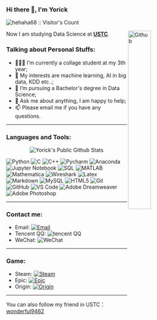 ### Hi there 👋, I'm Yorick

<img src="https://profile-counter.glitch.me/{hehaha68}/count.svg" alt="hehaha68 :: Visitor's Count" /></p>

<img width="35%" align="right" alt="Github" src="https://user-images.githubusercontent.com/48678280/88862734-4903af80-d201-11ea-968b-9c939d88a37c.gif" />

Now I am studying Data Science at **[USTC](http://english.ustc.edu.cn/)**.

### Talking about Personal Stuffs:

- 👨🏽‍💻 I’m currently a collage student at my 3th year; 
- 🤔 My interests are machine learning, AI in big data, KDD etc..;
- 💼 I’m pursuing a Bachelor's degree in Data Science;
- 💬 Ask me about anything, I am happy to help;
- 📫 Please email me if you have any questions.

----------
### Languages and Tools:

<p align="center">
<img align="center" src="https://github-readme-stats.vercel.app/api/top-langs/?username=hehaha68&layout=compact&langs_count=8&hide=Jupyter%20Notebook&theme=dark" alt="Yorick's Public Github Stats">
</p>  

![Python](https://img.shields.io/badge/Python-3776AB?style=flat&logo=Python&logoColor=white)
![C](https://img.shields.io/badge/C-ef4136?style=flat&logo=C&logoColor=white)
![C++](https://img.shields.io/badge/-C++-00599C?style=flat&logo=cplusplus)
![Pycharm](https://img.shields.io/badge/Pycharm-black?style=flat&logo=pycharm&logoColor=white)
![Anaconda](https://img.shields.io/badge/Anaconda-00DB00?style=flat&logo=anaconda&logoColor=white)
![Jupyter Notebook](https://img.shields.io/badge/Jupyter_Notebook%20-%23F37626?style=flat&logo=Jupyter&logoColor=white)
![SQL](http://img.shields.io/badge/SQL-CC2927?style=flat&logo=SQL&logoColor=ffffff)
![MATLAB](https://img.shields.io/badge/MATLAB-004B97?style=flat&logo=matlab&logoColor=white)
![Mathematica](https://img.shields.io/badge/Mathematica-EA0000?style=flat&logo=wolframmathematica&logoColor=white)
![Wireshark](https://img.shields.io/badge/Wireshark-0072E3?style=flat&logo=wireshark&logoColor=ffffff)
![Latex](https://img.shields.io/badge/Latex-black?style=flat&logo=latex&logoColor=white)
![Markdown](https://img.shields.io/badge/-Markdown-333333?style=flat&logo=markdown)
![MySQL](https://img.shields.io/badge/MySQL-blue?style=flat&logo=mysql&logoColor=ffffff)
![HTML5](https://img.shields.io/badge/-HTML5-%23E44D27?style=flat&logo=html5&logoColor=ffffff)
![Git](https://img.shields.io/badge/-Git-%23F05032?style=flat&logo=git&logoColor=%23ffffff)
![GitHub](https://img.shields.io/badge/-GitHub-181717?style=flat&logo=github)
![VS Code](http://img.shields.io/badge/-VS%20Code-007ACC?style=flat&logo=visual-studio-code&logoColor=ffffff)
![Adobe Dreamweaver](http://img.shields.io/badge/-Abode%20Dreamweaver-8552a1?style=flat&logo=adobedreamweaver&logoColor=ffffff)
![Adobe Photoshop](http://img.shields.io/badge/Adobe_Photoshop-0066CC?style=flat&logo=adobephotoshop&logoColor=ffffff)

-------------
### Contact me:

- Email: [![Email](https://img.shields.io/badge/vagabond@mail.ustc.edu.cn-D14836?style=flat-square&logoColor=white)](mailto:vagabond@mail.ustc.edu.cn)
- Tencent QQ: ![tencent QQ](https://img.shields.io/badge/908536269-black?style=flat-square&logo=tencentqq&logoColor=white)
- WeChat: ![WeChat](https://img.shields.io/badge/hehaha0608-04BE02?style=flat-square&logo=wechat&logoColor=white)
----------
### Game:
- Steam: [![Steam](https://img.shields.io/badge/422709650-003D79?style=flat-square&logo=steam&logoColor=white)](https://store.steampowered.com/)
- Epic: [![Epic](https://img.shields.io/badge/hehaha68-black?style=flat-square&logo=epicgames&logoColor=white)](https://www.epicgames.com/)
- Origin: [![Origin](https://img.shields.io/badge/YorickHe-FF8000?style=flat-square&logo=origin&logoColor=white)](https://www.origin.com/)
----------
You can also follow my friend in USTC： [wonderful9462](https://github.com/wonderful9462)
